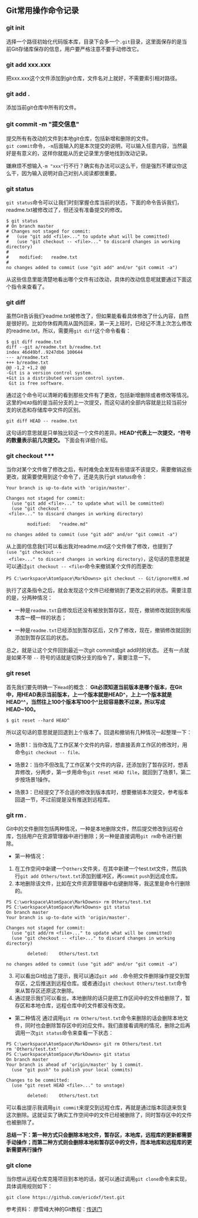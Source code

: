## Git常用操作命令记录

### git init
选择一个路径初始化代码版本库，目录下会多一个`.git`目录，这里面保存的是当前Git存储库保存的信息，用户要严格注意不要手动修改它。
### git add xxx.xxx
把xxx.xxx这个文件添加到git仓库，文件名对上就好，不需要索引相对路径。
### git add .
添加当前git仓库中所有的文件。
### git commit -m "提交信息"
提交所有有改动的文件到本地git仓库，包括新增和删除的文件。  
`git commit`命令，`-m`后面输入的是本次提交的说明，可以输入任意内容，当然最好是有意义的，这样你就能从历史记录里方便地找到改动记录。

嫌麻烦不想输入`-m "xxx"`行不行？确实有办法可以这么干，但是强烈不建议你这么干，因为输入说明对自己对别人阅读都很重要。
### git status
`git status`命令可以让我们时刻掌握仓库当前的状态，下面的命令告诉我们，readme.txt被修改过了，但还没有准备提交的修改。
```
$ git status
# On branch master
# Changes not staged for commit:
#   (use "git add <file>..." to update what will be committed)
#   (use "git checkout -- <file>..." to discard changes in working directory)
#
#    modified:   readme.txt
#
no changes added to commit (use "git add" and/or "git commit -a")
```
从这些信息里能清楚地看出哪个文件有过改动，具体的改动信息呢就要通过下面这个指令来查看了。
### git diff

虽然Git告诉我们readme.txt被修改了，但如果能看看具体修改了什么内容，自然是很好的。比如你休假两周从国外回来，第一天上班时，已经记不清上次怎么修改的readme.txt，所以，需要用`git diff`这个命令看看：
```git
$ git diff readme.txt
diff --git a/readme.txt b/readme.txt
index 46d49bf..9247db6 100644
--- a/readme.txt
+++ b/readme.txt
@@ -1,2 +1,2 @@
-Git is a version control system.
+Git is a distributed version control system.
 Git is free software.
```
通过这个命令可以清晰的看到那些文件有了更改，包括新增删除或者修改等情况。
这里的`HEAD`指的是当前分支的上一次提交，而这句话的全部内容就是比较当前分支的状态和存储库中文件的区别。
```
git diff HEAD -- readme.txt
```
这句话的意思就是只单独比较这一个文件的差异。**HEAD\^代表上一次提交，\^符号的数量表示前几次提交。** 下面会有详细介绍。
### git checkout ***
当你对某个文件做了修改之后，有时难免会发现有些错误不该提交，需要撤销这些更改，就需要使用到这个命令了，还是先执行git status命令：
```
Your branch is up-to-date with 'origin/master'.
 
Changes not staged for commit:
  (use "git add <file>..." to update what will be committed)
  (use "git checkout -- <file>..." to discard changes in working directory)
 
        modified:   "readme.md"
 
no changes added to commit (use "git add" and/or "git commit -a")
```
从上面的信息我们可以看出我对readme.md这个文件做了修改，也提到了`(use "git checkout -- <file>..." to discard changes in working directory)`，这句话的意思就是可以通过`git checkout -- <file>`命令来撤销某个文件的而更改:
```
PS C:\workspace\AtomSpace\MarkDowns> git checkout -- Git/ignore相关.md
```
执行了这条指令之后，就会发现这个文件已经撤销到了更改之前的状态。需要注意的是，分两种情况：
* 一种是`readme.txt`自修改后还没有被放到暂存区，现在，撤销修改就回到和版本库一模一样的状态；

* 一种是`readme.txt`已经添加到暂存区后，又作了修改，现在，撤销修改就回到添加到暂存区后的状态。

总之，就是让这个文件回到最近一次git commit或git add时的状态。
还有一点就是如果不带 `--` 符号的话就是切换分支的指令了，需要注意一下。
### git reset
首先我们要先明确一下`Head`的概念：
**Git必须知道当前版本是哪个版本，在Git中，用HEAD表示当前版本，上一个版本就是HEAD\^，上上一个版本就是HEAD\^\^，当然往上100个版本写100个\^比较容易数不过来，所以写成HEAD~100。**
```
$ git reset --hard HEAD^
```
所以这句话的意思就是回退到上个版本了。回退和撤销有几种情况一起整理一下：
* 场景1：当你改乱了工作区某个文件的内容，想直接丢弃工作区的修改时，用命令`git checkout -- file。`

* 场景2：当你不但改乱了工作区某个文件的内容，还添加到了暂存区时，想丢弃修改，分两步，第一步用命令`git reset HEAD file`，就回到了场景1，第二步按场景1操作。

* 场景3：已经提交了不合适的修改到版本库时，想要撤销本次提交，参考版本回退一节，不过前提是没有推送到远程库。
### git rm ***.***
Git中的文件删除包括两种情况，一种是本地删除文件，然后提交修改到远程仓库，包括用户在资源管理器中进行删除；另一种是直接调用`git rm`命令进行删除。
* 第一种情况：
1. 在工作空间中新建一个`Others`文件夹，在其中新建一个test.txt文件，然后执行`git add Others/text.txt`添加到缓冲区，再`commit` `push`到远成仓库。
2. 本地删除该文件，比如在文件资源管理器中右键删除等，我这里是命令行删除的。
```
PS C:\workspace\AtomSpace\MarkDowns> rm Others/test.txt
PS C:\workspace\AtomSpace\MarkDowns> git status
On branch master
Your branch is up-to-date with 'origin/master'.

Changes not staged for commit:
  (use "git add/rm <file>..." to update what will be committed)
  (use "git checkout -- <file>..." to discard changes in working directory)

        deleted:    Others/test.txt

no changes added to commit (use "git add" and/or "git commit -a")
```
3. 可以看出Git给出了提示，我可以通过`git add .`命令把文件删除操作提交到暂存区，之后推送到远程仓库。或者通过`git checkout Others/test.txt`命令来从暂存区还原这次删除。
4. 通过提示我们可以看出，本地删除的话只是把工作区间中的文件给删除了，暂存区和本地仓库，远程仓库中的文件都没有改变。
* 第二种情况
通过调用`git rm Others/test.txt`命令来删除的话会删除本地文件，同时也会删除暂存区中的对应文件。我们直接看调用的情况，删除之后再调用一次`git status`命令来查看一下状态：
```
PS C:\workspace\AtomSpace\MarkDowns> git rm Others/test.txt
rm 'Others/test.txt'
PS C:\workspace\AtomSpace\MarkDowns> git status
On branch master
Your branch is ahead of 'origin/master' by 1 commit.
  (use "git push" to publish your local commits)

Changes to be committed:
  (use "git reset HEAD <file>..." to unstage)

        deleted:    Others/test.txt
```
可以看出提示我调用`git commit`来提交到远程仓库，再就是通过版本回退来恢复这次删除。这就证实了确实工作空间中的文件已经被删除了，同时暂存区中的文件也被删除了。  

**总结一下：第一种方式只会删除本地文件，暂存区，本地库，远程库的更新都需要手动操作；而第二种方式则会删除本地和暂存区中的文件，而本地库和远程库的更新需要再行操作**

### git clone
当你想从远程仓库克隆项目到本地的话，就可以通过调用`git clone`命令来实现，具体调用规则如下：
```
git clone https://github.com/ericdxf/test.git
```

参考资料：
廖雪峰大神的Git教程：[传送门](https://www.liaoxuefeng.com/wiki/0013739516305929606dd18361248578c67b8067c8c017b000)
